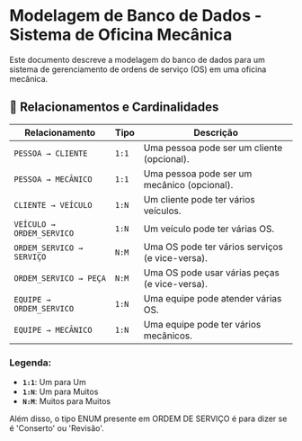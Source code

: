 <h1>Modelagem de Banco de Dados - Sistema de Oficina Mecânica</h1>
  
Este documento descreve a modelagem do banco de dados para um sistema de gerenciamento de ordens de serviço (OS) em uma oficina mecânica.

## 🔗 Relacionamentos e Cardinalidades

| Relacionamento               | Tipo  | Descrição                                          |
|------------------------------|-------|----------------------------------------------------|
| `PESSOA → CLIENTE`           | `1:1` | Uma pessoa pode ser um cliente (opcional).         |
| `PESSOA → MECÂNICO`          | `1:1` | Uma pessoa pode ser um mecânico (opcional).        |
| `CLIENTE → VEÍCULO`          | `1:N` | Um cliente pode ter vários veículos.               |
| `VEÍCULO → ORDEM_SERVICO`    | `1:N` | Um veículo pode ter várias OS.                     |
| `ORDEM_SERVICO → SERVIÇO`    | `N:M` | Uma OS pode ter vários serviços (e vice-versa).    |
| `ORDEM_SERVICO → PEÇA`       | `N:M` | Uma OS pode usar várias peças (e vice-versa).      |
| `EQUIPE → ORDEM_SERVICO`     | `1:N` | Uma equipe pode atender várias OS.                 |
| `EQUIPE → MECÂNICO`          | `1:N` | Uma equipe pode ter vários mecânicos.              |

### Legenda:
- **`1:1`**: Um para Um
- **`1:N`**: Um para Muitos
- **`N:M`**: Muitos para Muitos

Além disso, o tipo ENUM presente em ORDEM DE SERVIÇO é para dizer se é 'Conserto' ou 'Revisão'.
